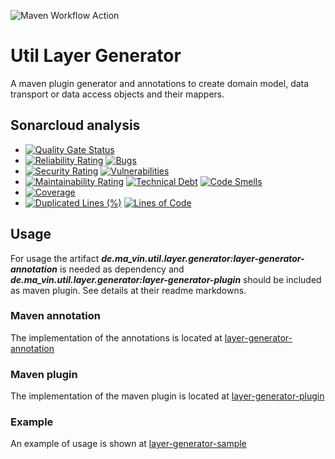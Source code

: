 ![Maven Workflow Action](https://github.com/Ma-Vin/de.ma_vin.util.layerGenerator/actions/workflows/maven.yml/badge.svg?branch=release%2Fv1.0)

# Util Layer Generator
A maven plugin generator and annotations to create domain model, data transport or data access objects and their mappers.

## Sonarcloud analysis

* [![Quality Gate Status](https://sonarcloud.io/api/project_badges/measure?branch=release%2Fv1.0&project=Ma-Vin_de.ma_vin.util.layerGenerator&metric=alert_status)](https://sonarcloud.io/dashboard?id=Ma-Vin_de.ma_vin.util.layerGenerator&branch=release%2Fv1.0)
* [![Reliability Rating](https://sonarcloud.io/api/project_badges/measure?branch=release%2Fv1.0&project=Ma-Vin_de.ma_vin.util.layerGenerator&metric=reliability_rating)](https://sonarcloud.io/dashboard?id=Ma-Vin_de.ma_vin.util.layerGenerator&branch=release%2Fv1.0)  [![Bugs](https://sonarcloud.io/api/project_badges/measure?branch=release%2Fv1.0&project=Ma-Vin_de.ma_vin.util.layerGenerator&metric=bugs)](https://sonarcloud.io/dashboard?id=Ma-Vin_de.ma_vin.util.layerGenerator&branch=release%2Fv1.0)
* [![Security Rating](https://sonarcloud.io/api/project_badges/measure?branch=release%2Fv1.0&project=Ma-Vin_de.ma_vin.util.layerGenerator&metric=security_rating)](https://sonarcloud.io/dashboard?id=Ma-Vin_de.ma_vin.util.layerGenerator&branch=release%2Fv1.0)  [![Vulnerabilities](https://sonarcloud.io/api/project_badges/measure?branch=release%2Fv1.0&project=Ma-Vin_de.ma_vin.util.layerGenerator&metric=vulnerabilities)](https://sonarcloud.io/dashboard?id=Ma-Vin_de.ma_vin.util.layerGenerator&branch=release%2Fv1.0)
* [![Maintainability Rating](https://sonarcloud.io/api/project_badges/measure?branch=release%2Fv1.0&project=Ma-Vin_de.ma_vin.util.layerGenerator&metric=sqale_rating)](https://sonarcloud.io/dashboard?id=Ma-Vin_de.ma_vin.util.layerGenerator&branch=release%2Fv1.0)  [![Technical Debt](https://sonarcloud.io/api/project_badges/measure?branch=release%2Fv1.0&project=Ma-Vin_de.ma_vin.util.layerGenerator&metric=sqale_index)](https://sonarcloud.io/dashboard?id=Ma-Vin_de.ma_vin.util.layerGenerator&branch=release%2Fv1.0)  [![Code Smells](https://sonarcloud.io/api/project_badges/measure?branch=release%2Fv1.0&project=Ma-Vin_de.ma_vin.util.layerGenerator&metric=code_smells)](https://sonarcloud.io/dashboard?id=Ma-Vin_de.ma_vin.util.layerGenerator&branch=release%2Fv1.0)
* [![Coverage](https://sonarcloud.io/api/project_badges/measure?branch=release%2Fv1.0&project=Ma-Vin_de.ma_vin.util.layerGenerator&metric=coverage)](https://sonarcloud.io/dashboard?id=Ma-Vin_de.ma_vin.util.layerGenerator&branch=release%2Fv1.0)
* [![Duplicated Lines (%)](https://sonarcloud.io/api/project_badges/measure?branch=release%2Fv1.0&project=Ma-Vin_de.ma_vin.util.layerGenerator&metric=duplicated_lines_density)](https://sonarcloud.io/dashboard?id=Ma-Vin_de.ma_vin.util.layerGenerator&branch=release%2Fv1.0)  [![Lines of Code](https://sonarcloud.io/api/project_badges/measure?branch=release%2Fv1.0&project=Ma-Vin_de.ma_vin.util.layerGenerator&metric=ncloc)](https://sonarcloud.io/dashboard?id=Ma-Vin_de.ma_vin.util.layerGenerator&branch=release%2Fv1.0)

## Usage
For usage the artifact ***de.ma_vin.util.layer.generator:layer-generator-annotation*** is needed as dependency 
and ***de.ma_vin.util.layer.generator:layer-generator-plugin*** should be included as maven plugin. See details at their readme markdowns.

### Maven annotation
The implementation of the annotations is located at [layer-generator-annotation](/layer-generator-annotation)
### Maven plugin
The implementation of the maven plugin is located at [layer-generator-plugin](/layer-generator-plugin)
### Example
An example of usage is shown at [layer-generator-sample](/layer-generator-sample)